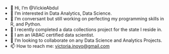 - 👋 Hi, I’m @VickieAbdul
- 👀 I’m interested in Data Analytics, Data Science.
- 🌱 I’m conversant but still working on perfecting my programming skills in R, and Python.
- 💪 I recently completed a data collections project for the state I reside in.
- 💪 I am an IABAC certified data scientist.
- 💞️ I’m looking to collaborate on any Data Science and Analytics Projects.
- 📫 How to reach me: victoria.inoyo@gmail.com

<!---
VickieAbdul/VickieAbdul is a ✨ special ✨ repository because its `README.md` (this file) appears on your GitHub profile.
You can click the Preview link to take a look at your changes.
--->
